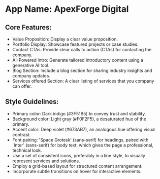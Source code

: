 # **App Name**: ApexForge Digital

## Core Features:

- Value Proposition: Display a clear value proposition.
- Portfolio Display: Showcase featured projects or case studies.
- Contact CTAs: Provide clear calls to action (CTAs) for contacting the company.
- AI-Powered Intro: Generate tailored introductory content using a generative AI tool.
- Blog Section: Include a blog section for sharing industry insights and company updates.
- Services offered Section: A clear listing of services that you company can offer.

## Style Guidelines:

- Primary color: Dark indigo (#3F51B5) to convey trust and stability.
- Background color: Light gray (#F0F2F5), a desaturated hue of the primary.
- Accent color: Deep violet (#673AB7), an analogous hue offering visual contrast.
- Font pairing: 'Space Grotesk' (sans-serif) for headings, paired with 'Inter' (sans-serif) for body text, which gives the page a professional, technical look.
- Use a set of consistent icons, preferably in a line style, to visually represent services and solutions.
- Employ a grid-based layout for structured content arrangement.
- Incorporate subtle transitions on hover for interactive elements.